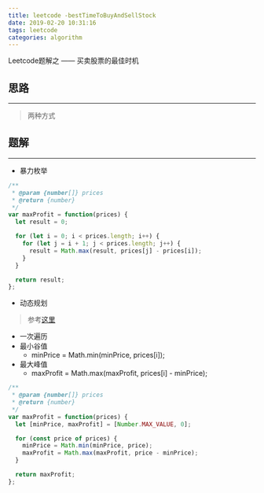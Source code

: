 ```yaml
---
title: leetcode -bestTimeToBuyAndSellStock
date: 2019-02-20 10:31:16
tags: leetcode
categories: algorithm
---
```


Leetcode题解之 —— 买卖股票的最佳时机


<!-- more -->


## 思路

------

> 两种方式

## 题解

------

- 暴力枚举

```ts
/**
 * @param {number[]} prices
 * @return {number}
 */
var maxProfit = function(prices) {
  let result = 0;

  for (let i = 0; i < prices.length; i++) {
    for (let j = i + 1; j < prices.length; j++) {
      result = Math.max(result, prices[j] - prices[i]);
    }
  }

  return result;
};
```

- 动态规划

> 参考[这里](https://leetcode-cn.com/problems/best-time-to-buy-and-sell-stock/solution/)

- 一次遍历
- 最小谷值
  - minPrice = Math.min(minPrice, prices[i]);
- 最大峰值
  - maxProfit = Math.max(maxProfit, prices[i] - minPrice);

```ts
/**
 * @param {number[]} prices
 * @return {number}
 */
var maxProfit = function(prices) {
  let [minPrice, maxProfit] = [Number.MAX_VALUE, 0];

  for (const price of prices) {
    minPrice = Math.min(minPrice, price);
    maxProfit = Math.max(maxProfit, price - minPrice);
  }

  return maxProfit;
};
```